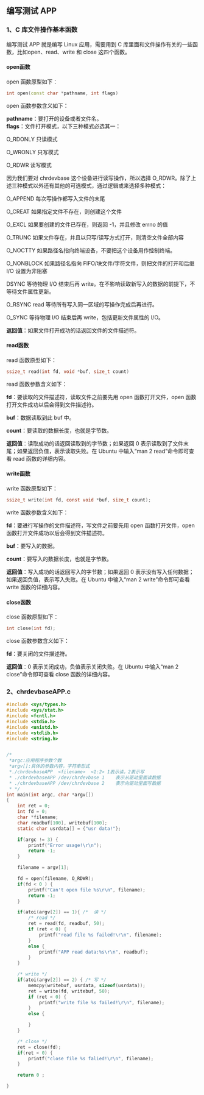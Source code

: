 ## 编写测试 APP

### 1、C 库文件操作基本函数

编写测试 APP 就是编写 Linux 应用，需要用到 C 库里面和文件操作有关的一些函数，比如open、read、write 和 close 这四个函数。

#### open函数
open 函数原型如下：

```cpp
int open(const char *pathname, int flags)
```

open 函数参数含义如下：

**pathname**：要打开的设备或者文件名。  
**flags**：文件打开模式，以下三种模式必选其一：  

O_RDONLY  只读模式  

O_WRONLY	只写模式  

O_RDWR	读写模式  

因为我们要对 chrdevbase 这个设备进行读写操作，所以选择 O_RDWR。除了上述三种模式以外还有其他的可选模式，通过逻辑或来选择多种模式：  

O_APPEND  每次写操作都写入文件的末尾  

O_CREAT  如果指定文件不存在，则创建这个文件  

O_EXCL  如果要创建的文件已存在，则返回 -1，并且修改 errno 的值  

O_TRUNC  如果文件存在，并且以只写/读写方式打开，则清空文件全部内容  

O_NOCTTY  如果路径名指向终端设备，不要把这个设备用作控制终端。  

O_NONBLOCK  如果路径名指向 FIFO/块文件/字符文件，则把文件的打开和后继I/O 设置为非阻塞  

DSYNC  等待物理 I/O 结束后再 write。在不影响读取新写入的数据的前提下，不等待文件属性更新。  

O_RSYNC  read 等待所有写入同一区域的写操作完成后再进行。  

O_SYNC  等待物理 I/O 结束后再 write，包括更新文件属性的 I/O。  

**返回值**：如果文件打开成功的话返回文件的文件描述符。  


#### read函数
read 函数原型如下：  

```c
ssize_t read(int fd, void *buf, size_t count)
```
read 函数参数含义如下：  

**fd**：要读取的文件描述符，读取文件之前要先用 open 函数打开文件，open 函数打开文件成功以后会得到文件描述符。  

**buf**：数据读取到此 buf 中。  

**count**：要读取的数据长度，也就是字节数。  

**返回值**：读取成功的话返回读取到的字节数；如果返回 0 表示读取到了文件末尾；如果返回负值，表示读取失败。在 Ubuntu 中输入“man 2 read”命令即可查看 read 函数的详细内容。  


#### write函数
write 函数原型如下：
```c
ssize_t write(int fd, const void *buf, size_t count);
```

write 函数参数含义如下：  

**fd**：要进行写操作的文件描述符，写文件之前要先用 open 函数打开文件，open 函数打开文件成功以后会得到文件描述符。  

**buf**：要写入的数据。  

**count**：要写入的数据长度，也就是字节数。 

**返回值**：写入成功的话返回写入的字节数；如果返回 0 表示没有写入任何数据；如果返回负值，表示写入失败。在 Ubuntu 中输入“man 2 write”命令即可查看 write 函数的详细内容。  


#### close函数
close 函数原型如下：  

```c
int close(int fd);
```

close 函数参数含义如下：  

**fd**：要关闭的文件描述符。  

**返回值**：0 表示关闭成功，负值表示关闭失败。在 Ubuntu 中输入“man 2 close”命令即可查看 close 函数的详细内容。


### 2、chrdevbaseAPP.c

```c
#include <sys/types.h>
#include <sys/stat.h>
#include <fcntl.h>
#include <stdio.h>
#include <unistd.h>
#include <stdlib.h>
#include <string.h>


/*
 *argc:应用程序参数个数
 *argv[]:具体的参数内容，字符串形式 
 *./chrdevbaseAPP  <filename>  <1:2> 1表示读，2表示写
 * ./chrdevbaseAPP /dev/chrdevbase 1    表示从驱动里面读数据
 * ./chrdevbaseAPP /dev/chrdevbase 2    表示向驱动里面写数据
 * */
int main(int argc, char *argv[])
{
    int ret = 0;
    int fd = 0;
    char *filename;
    char readbuf[100], writebuf[100];
    static char usrdata[] = {"usr data!"};

    if(argc != 3) {
        printf("Error usage!\r\n");
        return -1;
    }

    filename = argv[1];

    fd = open(filename, O_RDWR);
    if(fd < 0 ) {
        printf("Can't open file %s\r\n", filename);
        return -1;
    }

    if(atoi(argv[2]) == 1){ /*  读 */
        /* read */
        ret = read(fd, readbuf, 50);
        if (ret < 0) {
            printf("read file %s failed!\r\n", filename);
        }
        else {
            printf("APP read data:%s\r\n", readbuf);
        }
    }

    /* write */
    if(atoi(argv[2]) == 2) { /* 写 */ 
        memcpy(writebuf, usrdata, sizeof(usrdata));
        ret = write(fd, writebuf, 50);
        if (ret < 0) {
            printf("write file %s failed!\r\n", filename);
        }
        else {

        }
    }

    /* close */
    ret = close(fd);
    if(ret < 0) {
        printf("close file %s falied!\r\n", filename);
    }

    return 0 ;

}

```


